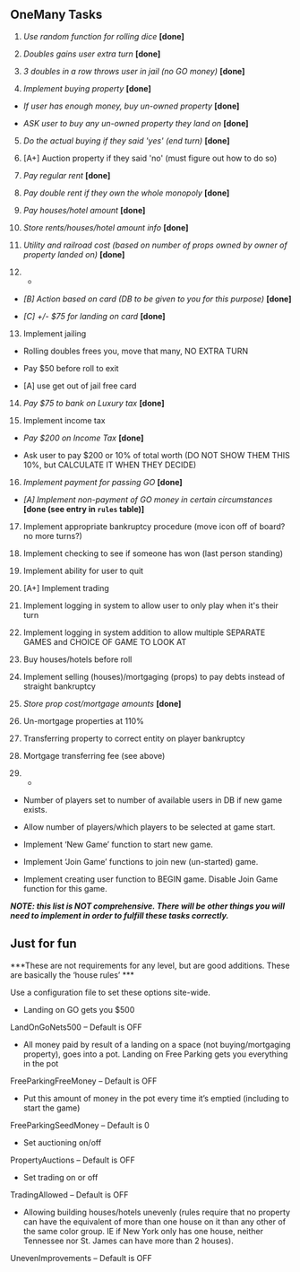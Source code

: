## OneMany Tasks

1. *Use random function for rolling dice* **[done]**

2. *Doubles gains user extra turn* **[done]**

3. *3 doubles in a row throws user in jail (no GO money)* **[done]**

4. *Implement buying property* **[done]**

 * *If user has enough money, buy un-owned property* **[done]**

 * *ASK user to buy any un-owned property they land on* **[done]**

5. *Do the actual buying if they said 'yes' (end turn)* **[done]**

6. [A+] Auction property if they said 'no' (must figure out how to do so)

7. *Pay regular rent* **[done]**

8. *Pay double rent if they own the whole monopoly* **[done]**

9. *Pay houses/hotel amount* **[done]**

10. *Store rents/houses/hotel amount info* **[done]**

11. *Utility and railroad cost (based on number of props owned by owner of property landed on)* **[done]**

12. -

 * *[B] Action based on card (DB to be given to you for this purpose)* **[done]**

 * *[C] +/- $75 for landing on card* **[done]**

13. Implement jailing

 * Rolling doubles frees you, move that many, NO EXTRA TURN

 * Pay $50 before roll to exit

 * [A] use get out of jail free card

14. *Pay $75 to bank on Luxury tax* **[done]**

15. Implement income tax

 * *Pay $200 on Income Tax* **[done]**

 * Ask user to pay $200 or 10% of total worth (DO NOT SHOW THEM THIS 10%, but CALCULATE IT WHEN THEY DECIDE)

16. *Implement payment for passing GO* **[done]**

 * *[A] Implement non-payment of GO money in certain circumstances* **[done (see entry in `rules` table)]**

17. Implement appropriate bankruptcy procedure (move icon off of board? no more turns?)

18. Implement checking to see if someone has won (last person standing)

19. Implement ability for user to quit

20. [A+] Implement trading

21. Implement logging in system to allow user to only play when it's their turn

22. Implement logging in system addition to allow multiple SEPARATE GAMES and CHOICE OF GAME TO LOOK AT

23. Buy houses/hotels before roll

24. Implement selling (houses)/mortgaging (props) to pay debts instead of straight bankruptcy

25. *Store prop cost/mortgage amounts* **[done]**

26. Un-mortgage properties at 110%

27. Transferring property to correct entity on player bankruptcy

28. Mortgage transferring fee (see above)

29. -

 * Number of players set to number of available users in DB if new game exists.

 * Allow number of players/which players to be selected at game start.

 * Implement ‘New Game’ function to start new game.

 * Implement ‘Join Game’ functions to join new (un-started) game.

 * Implement creating user function to BEGIN game. Disable Join Game function for this game.

***NOTE: this list is NOT comprehensive.  There will be other things you will need to implement in order to fulfill these tasks correctly.***


## Just for fun

***These are not requirements for any level, but are good additions.  These are basically the ‘house rules’ ***

Use a configuration file to set these options site-wide.

* Landing on GO gets you $500

LandOnGoNets500 – Default is OFF

* All money paid by result of a landing on a space (not buying/mortgaging property), goes into a pot.  Landing on Free Parking gets you everything in the pot

FreeParkingFreeMoney – Default is OFF

* Put this amount of money in the pot every time it’s emptied (including to start the game)

FreeParkingSeedMoney – Default is 0

* Set auctioning on/off

PropertyAuctions – Default is OFF

* Set trading on or off

TradingAllowed – Default is OFF

* Allowing building houses/hotels unevenly (rules require that no property can have the equivalent of more than one house on it than any other of the same color group.  IE if New York only has one house, neither Tennessee nor St. James can have more than 2 houses).

UnevenImprovements – Default is OFF
